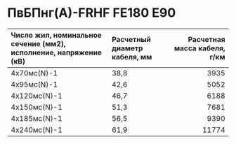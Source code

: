 # ПвБПнг(А)-FRHF FE180 E90 

|  Число жил, номинальное сечение (мм2), исполнение, напряжение (кВ)   |  Расчетный диаметр кабеля, мм   |   Расчетная масса кабеля, г/км |
|:---------------------------------------------------------------------|:--------------------------------|-------------------------------:|
| 4х70мс(N)-1                                                          | 38,8                            |                           3935 |
| 4х95мс(N)-1                                                          | 42,6                            |                           5052 |
| 4х120мс(N)-1                                                         | 46,7                            |                           6188 |
| 4х150мс(N)-1                                                         | 51,3                            |                           7681 |
| 4х185мс(N)-1                                                         | 56,5                            |                           9390 |
| 4х240мс(N)-1                                                         | 61,9                            |                          11774 |